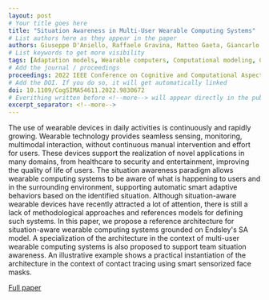 ```yaml
---
layout: post
# Your title goes here
title: "Situation Awareness in Multi-User Wearable Computing Systems"
# List authors here as they appear in the paper
authors: Giuseppe D'Aniello, Raffaele Gravina, Matteo Gaeta, Giancarlo Fortino
# List keywords to get more visibility
tags: [Adaptation models, Wearable computers, Computational modeling, Computer architecture, Social factors, Behavioral sciences, Sensors]
# Add the journal / proceedings
proceedings: 2022 IEEE Conference on Cognitive and Computational Aspects of Situation Management (CogSIMA)
# Add the DOI. If you do so, it will get automatically linked
doi: 10.1109/CogSIMA54611.2022.9830672
# Everithing written before <!--more--> will appear directly in the publications page
excerpt_separator: <!--more-->
---
```


The use of wearable devices in daily activities is continuously and rapidly growing. Wearable technology provides seamless sensing, monitoring, multimodal interaction, without continuous manual intervention and effort for users. These devices support the realization of novel applications in many domains, from healthcare to security and entertainment, improving the quality of life of users. The situation awareness paradigm allows wearable computing systems to be aware of what is happening to users and in the surrounding environment, supporting automatic smart adaptive behaviors based on the identified situation. Although situation-aware wearable devices have recently attracted a lot of attention, there is still a lack of methodological approaches and references models for defining such systems. In this paper, we propose a reference architecture for situation-aware wearable computing systems grounded on Endsley's SA model. A specialization of the architecture in the context of multi-user wearable computing systems is also proposed to support team situation awareness. An illustrative example shows a practical instantiation of the architecture in the context of contact tracing using smart sensorized face masks.<!--more-->

[Full paper](https://doi.org/10.3390/app12010349)
